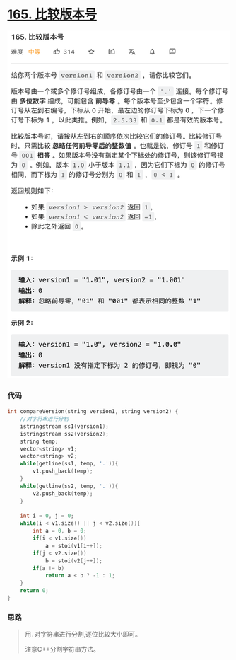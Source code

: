 # [165. 比较版本号](https://leetcode.cn/problems/compare-version-numbers/)

![image-20220816230915508](https://raw.githubusercontent.com/damenshi/myImage/main/img/image-20220816230915508.png)

### 代码
```c++
int compareVersion(string version1, string version2) {
  	//对字符串进行分割
    istringstream ss1(version1);
    istringstream ss2(version2);
    string temp;
    vector<string> v1;
    vector<string> v2;
    while(getline(ss1, temp, '.')){
        v1.push_back(temp);
    }
    while(getline(ss2, temp, '.')){
        v2.push_back(temp);
    }

    int i = 0, j = 0;
    while(i < v1.size() || j < v2.size()){
        int a = 0, b = 0;
        if(i < v1.size())
            a = stoi(v1[i++]);
        if(j < v2.size())
            b = stoi(v2[j++]);
        if(a != b)
            return a < b ? -1 : 1;
    }
    return 0;
}
```

### 思路
> 用`.`对字符串进行分割,逐位比较大小即可。
>
> 注意C++分割字符串方法。

